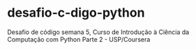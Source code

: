 # desafio-c-digo-python
Desafio de código semana 5, Curso de Introdução à Ciência da Computação com Python Parte 2 - USP/Coursera
